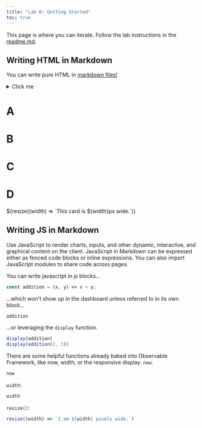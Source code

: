 ```yaml
---
title: "Lab 0: Getting Started"
toc: true
---
```


This page is where you can iterate. Follow the lab instructions in the [readme.md](./README.md).


## Writing HTML in Markdown
<!-- simple divs -->
<div>
  <p>You can write pure HTML in <a href="https://commonmark.org/">markdown files!</a></p>
</div>

<!-- hidden context -->
<details>
  <summary>Click me</summary>
  This text is not visible by default.
</details>

<!-- css grid styles -->
<div class="grid grid-cols-4">
  <div class="card"><h1>A</h1></div>
  <div class="card"><h1>B</h1></div>
  <div class="card"><h1>C</h1></div>
  <div class="card"><h1>D</h1></div>
</div>

<!-- leveraging pre-made cards -->
<div class="grid grid-cols-4">
  <div class="card">
    ${resize((width) => `This card is ${width}px wide.`)}
  </div>
</div>

## Writing JS in Markdown
Use JavaScript to render charts, inputs, and other dynamic, interactive, and graphical content on the client. JavaScript in Markdown can be expressed either as fenced code blocks or inline expressions. You can also import JavaScript modules to share code across pages.

You can write javascript in js blocks... 
<!-- function definition -->
```js
const addition = (x, y) => x + y;
```

...which won't show up in the dashboard unless referred to in its own block...
<!-- function reference -->
```js
addition
```

<!-- display -->
...or leveraging the `display` function.
```js
display(addition)
display(addition(2, 3))
```

There are some helpful functions already baked into Observable Framework, like now, width, or the responsive display. 
`now`:
```js
now
```

`width`:
```js
width
```

`resize()`:
```js
resize((width) => `I am ${width} pixels wide.`)
```